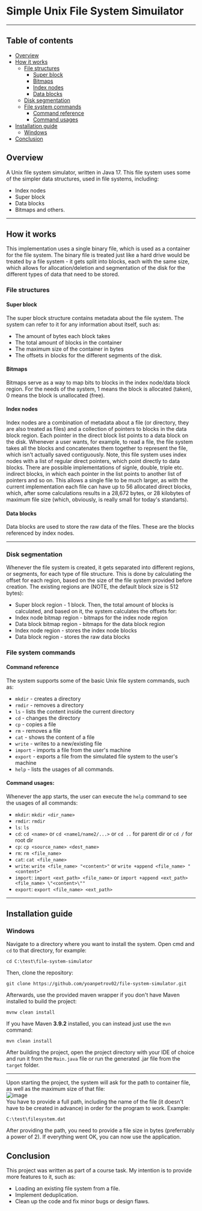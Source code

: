 # Simple Unix File System Simuilator

---

## Table of contents
* [Overview](#overview)
* [How it works](#howitworks)
  * [File structures](#filestructures)
    * [Super block](#superblock)
    * [Bitmaps](#bitmaps)
    * [Index nodes](#indexnodes)
    * [Data blocks](#datablocks)
  * [Disk segmentation](#disksegmentation)
  * [File system commands](#commands)
    * [Command reference](#commandreference)
    * [Command usages](#commandusages)
* [Installation guide](#installation)
  * [Windows](#windows)
* [Conclusion](#conclusion)

<a name="overview"></a>
## Overview
A Unix file system simulator, written in Java 17. This file system uses some of the simpler data structures, used in file systems, including:
- Index nodes
- Super block
- Data blocks
- Bitmaps and others.

---

<a name="howitworks"></a>
## How it works
This implementation uses a single binary file, which is used as a container for the file system. The binary file is treated just like a hard drive would be treated by a file system - it gets split into blocks, each with the same size, which allows for allocation/deletion and segmentation of the disk for the different types of data that need to be stored.

<a name="filestructures"></a>
### File structures

<a name="superblock"></a>
#### Super block
The super block structure contains metadata about the file system. The system can refer to it for any information about itself, such as:
- The amount of bytes each block takes
- The total amount of blocks in the container
- The maximum size of the container in bytes
- The offsets in blocks for the different segments of the disk.

<a name="bitmaps"></a>
#### Bitmaps
Bitmaps serve as a way to map bits to blocks in the index node/data block region. For the needs of the system, 1 means the block is allocated (taken), 0 means the block is unallocated (free).

<a name="indexnodes"></a>
#### Index nodes
Index nodes are a combination of metadata about a file (or directory, they are also treated as files) and a collection of pointers to blocks in the data block region. Each pointer in the direct block list points to a data block on the disk. Whenever a user wants, for example, to read a file, the file system takes all the blocks and concatenates them together to represent the file, which isn't actually saved contiguously. Note, this file system uses index nodes with a list of regular direct pointers, which point directly to data blocks. There are possible implementations of signle, double, triple etc. indirect blocks, in which each pointer in the list points to another list of pointers and so on. This allows a single file to be much larger, as with the current implementation each file can have up to 56 allocated direct blocks, which, after some calculations results in a 28,672 bytes, or 28 kilobytes of maximum file size (which, obviously, is really small for today's standarts).

<a name="datablocks"></a>
#### Data blocks
Data blocks are used to store the raw data of the files. These are the blocks referenced by index nodes.

---
<a name="disksegmentation"></a>
### Disk segmentation
Whenever the file system is created, it gets separated into different regions, or segments, for each type of file structure. This is done by calculating the offset for each region, based on the size of the file system provided before creation. The existing regions are (NOTE, the default block size is 512 bytes):
- Super block region - 1 block. Then, the total amount of blocks is calculated, and based on it, the system calculates the offsets for:
- Index node bitmap region - bitmaps for the index node region
- Data block bitmap region - bitmaps for the data block region
- Index node region - stores the index node blocks
- Data block region - stores the raw data blocks

<a name="commands"></a>
### File system commands

<a name="commandreference"></a>
#### Command reference
The system supports some of the basic Unix file system commands, such as:
-  `mkdir` - creates a directory
-  `rmdir` - removes a directory
-  `ls` - lists the content inside the current directory
-  `cd` - changes the directory
-  `cp` - copies a file
-  `rm` - removes a file
-  `cat` - shows the content of a file
-  `write` - writes to a new/existing file
-  `import` - imports a file from the user's machine
-  `export` - exports a file from the simulated file system to the user's machine
-  `help` - lists the usages of all commands.

<a name="commandusages"></a>
#### Command usages:
Whenever the app starts, the user can execute the `help` command to see the usages of all commands:
- `mkdir`: `mkdir <dir_name>`
- `rmdir`: `rmdir`
- `ls`: `ls`
- `cd`: `cd <name>` or `cd <name1/name2/...>` or `cd ..` for parent dir or `cd /` for root dir
- `cp`: `cp <source_name> <dest_name>`
- `rm`: `rm <file_name>`
- `cat`: `cat <file_name>`
- `write`: `write <file_name> "<content>"` or `write +append <file_name> "<content>"`
- `import`: `import <ext_path> <file_name>` or `import +append <ext_path> <file_name> \"<content>\""`
- `export`: `export <file_name> <ext_path>`

---

<a name="installation"></a>
## Installation guide

<a name="windows"></a>
### Windows
Navigate to a directory where you want to install the system. Open cmd and `cd` to that directory, for example:
```
cd C:\test\file-system-simulator
```
Then, clone the repository:
```
git clone https://github.com/yoanpetrov02/file-system-simulator.git
```
Afterwards, use the provided maven wrapper if you don't have Maven installed to build the project:
```
mvnw clean install
```
If you have Maven **3.9.2** installed, you can instead just use the `mvn` command:
```
mvn clean install
```

After building the project, open the project directory with your IDE of choice and run it from the `Main.java` file or run the generated .jar file from the `target` folder.

---
Upon starting the project, the system will ask for the path to container file, as well as the maximum size of that file:\
![image](https://github.com/yoanpetrov02/file-system-simulator/assets/87146784/f2f1e85a-c568-4762-a1aa-621f8c6fdee1)\
You have to provide a full path, including the name of the file (it doesn't have to be created in advance) in order for the program to work. Example:
```
C:\test\filesystem.dat
```
After providing the path, you need to provide a file size in bytes (preferrably a power of 2). If everything went OK, you can now use the application.

<a name="conclusion"></a>
## Conclusion

This project was written as part of a course task. My intention is to provide more features to it, such as:
- Loading an existing file system from a file.
- Implement deduplication.
- Clean up the code and fix minor bugs or design flaws.



